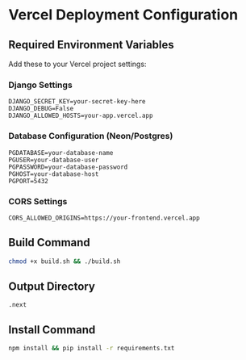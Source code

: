 # Vercel Deployment Configuration

## Required Environment Variables

Add these to your Vercel project settings:

### Django Settings
```
DJANGO_SECRET_KEY=your-secret-key-here
DJANGO_DEBUG=False
DJANGO_ALLOWED_HOSTS=your-app.vercel.app
```

### Database Configuration (Neon/Postgres)
```
PGDATABASE=your-database-name
PGUSER=your-database-user
PGPASSWORD=your-database-password
PGHOST=your-database-host
PGPORT=5432
```

### CORS Settings
```
CORS_ALLOWED_ORIGINS=https://your-frontend.vercel.app
```

## Build Command
```bash
chmod +x build.sh && ./build.sh
```

## Output Directory
```
.next
```

## Install Command
```bash
npm install && pip install -r requirements.txt
``` 